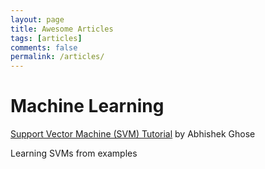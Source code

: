 ```yaml
---
layout: page
title: Awesome Articles
tags: [articles]
comments: false
permalink: /articles/
---
```



Machine Learning
============

[Support Vector Machine (SVM) Tutorial](https://blog.statsbot.co/support-vector-machines-tutorial-c1618e635e93) by Abhishek Ghose

Learning SVMs from examples
